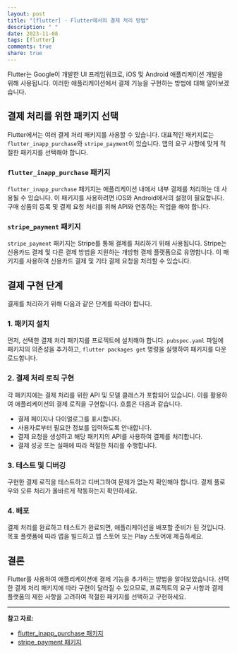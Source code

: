 ```yaml
---
layout: post
title: "[flutter] - Flutter에서의 결제 처리 방법"
description: " "
date: 2023-11-08
tags: [flutter]
comments: true
share: true
---
```


Flutter는 Google이 개발한 UI 프레임워크로, iOS 및 Android 애플리케이션 개발을 위해 사용됩니다. 이러한 애플리케이션에서 결제 기능을 구현하는 방법에 대해 알아보겠습니다.

## 결제 처리를 위한 패키지 선택

Flutter에서는 여러 결제 처리 패키지를 사용할 수 있습니다. 대표적인 패키지로는 `flutter_inapp_purchase`와 `stripe_payment`이 있습니다. 앱의 요구 사항에 맞게 적절한 패키지를 선택해야 합니다.

### `flutter_inapp_purchase` 패키지

`flutter_inapp_purchase` 패키지는 애플리케이션 내에서 내부 결제를 처리하는 데 사용될 수 있습니다. 이 패키지를 사용하려면 iOS와 Android에서의 설정이 필요합니다. 구매 상품의 등록 및 결제 요청 처리를 위해 API와 연동하는 작업을 해야 합니다.

### `stripe_payment` 패키지

`stripe_payment` 패키지는 Stripe를 통해 결제를 처리하기 위해 사용됩니다. Stripe는 신용카드 결제 및 다른 결제 방법을 지원하는 개방형 결제 플랫폼으로 유명합니다. 이 패키지를 사용하여 신용카드 결제 및 기타 결제 요청을 처리할 수 있습니다.

## 결제 구현 단계

결제를 처리하기 위해 다음과 같은 단계를 따라야 합니다.

### 1. 패키지 설치

먼저, 선택한 결제 처리 패키지를 프로젝트에 설치해야 합니다. `pubspec.yaml` 파일에 패키지의 의존성을 추가하고, `flutter packages get` 명령을 실행하여 패키지를 다운로드합니다.

### 2. 결제 처리 로직 구현

각 패키지에는 결제 처리를 위한 API 및 모델 클래스가 포함되어 있습니다. 이를 활용하여 애플리케이션의 결제 로직을 구현합니다. 흐름은 다음과 같습니다.

- 결제 페이지나 다이얼로그를 표시합니다.
- 사용자로부터 필요한 정보를 입력하도록 안내합니다.
- 결제 요청을 생성하고 해당 패키지의 API를 사용하여 결제를 처리합니다.
- 결제 성공 또는 실패에 따라 적절한 처리를 수행합니다.

### 3. 테스트 및 디버깅

구현한 결제 로직을 테스트하고 디버그하여 문제가 없는지 확인해야 합니다. 결제 플로우와 오류 처리가 올바르게 작동하는지 확인하세요.

### 4. 배포

결제 처리를 완료하고 테스트가 완료되면, 애플리케이션을 배포할 준비가 된 것입니다. 목표 플랫폼에 따라 앱을 빌드하고 앱 스토어 또는 Play 스토어에 제출하세요.

## 결론

Flutter를 사용하여 애플리케이션에 결제 기능을 추가하는 방법을 알아보았습니다. 선택한 결제 처리 패키지에 따라 구현이 달라질 수 있으므로, 프로젝트의 요구 사항과 결제 플랫폼의 제한 사항을 고려하여 적절한 패키지를 선택하고 구현하세요.

---

**참고 자료:**
- [flutter_inapp_purchase 패키지](https://pub.dev/packages/flutter_inapp_purchase)
- [stripe_payment 패키지](https://pub.dev/packages/stripe_payment)